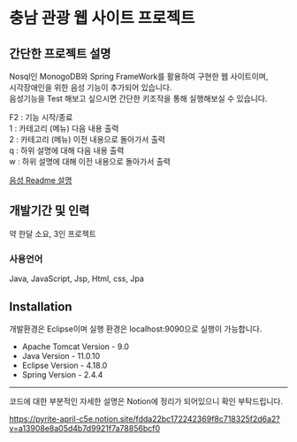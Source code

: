 # 충남 관광 웹 사이트 프로젝트

## 간단한 프로젝트 설명

Nosql인 MonogoDB와 Spring FrameWork를 활용하여 구현한 웹 사이트이며,  
시각장애인을 위한 음성 기능이 추가되어 있습니다.  
음성기능을 Test 해보고 싶으시면 간단한 키조작을 통해 실행해보실 수 있습니다.  
  
F2 : 기능 시작/종료  
1 : 카테고리 (메뉴) 다음 내용 출력  
2 : 카테고리 (메뉴) 이전 내용으로 돌아가서 출력  
q : 하위 설명에 대해 다음 내용 출력  
w : 하위 설명에 대해 이전 내용으로 돌아가서 출력  

[음성 Readme 설명](https://github.com/junhajung/tour_project/blob/main/tour/src/main/java/com/example/controller/Readme.md)

## 개발기간 및 인력

약 한달 소요, 3인 프로젝트

### 사용언어
Java, JavaScript, Jsp, Html, css, Jpa

## Installation
개발환경은 Eclipse이며 실행 환경은 localhost:9090으로 실행이 가능합니다.

* Apache Tomcat Version - 9.0
* Java Version - 11.0.10
* Eclipse Version - 4.18.0
* Spring Version - 2.4.4

* * *


코드에 대한 부분적인 자세한 설명은 Notion에 정리가 되어있으니 확인 부탁드립니다.

https://pyrite-april-c5e.notion.site/fdda22bc172242369f8c718325f2d6a2?v=a13908e8a05d4b7d9921f7a78856bcf0

